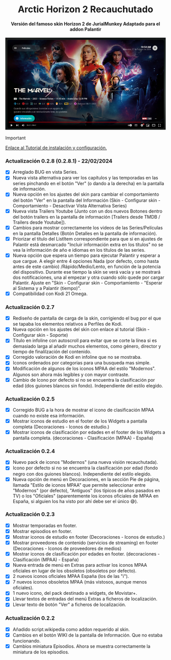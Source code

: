 <h1 align="center"> Arctic Horizon 2 Recauchutado </h1>
<h4 align="center">Versión del famoso skin Horizon 2 de JurialMunkey Adaptado para el addon Palantir</h4>

[![Arctic Horizon 2 Recauchutado](media/fanart3.png)](https://www.youtube.com/watch?v=VNVY8ydzBfA)

> [!IMPORTANT]
> [Enlace al Tutorial de instalación y configuración.](https://telegra.ph/AH2-Tutorial-02-02)



### Actualización 0.2.8 (0.2.8.1) - 22/02/2024
- [x] Arreglado BUG en vista Series.
- [x] Nueva vista alternativa para ver los capítulos y las temporadas en las series pinchando en el botón "Ver" (o dando a la derecha) en la pantalla de información.
- [x] Nueva opción en los ajustes del skin para cambiar el comportamiento del botón "Ver" en la pantalla del Información (Skin - Configurar skin - Comportamiento - Desactivar Vista Alternativa Series)
- [x] Nueva vista Trailers Youtube (Junto con un dos nuevos Botones dentro del botón trailers en la pantalla de información [Trailers desde TMDB / Trailers desde Youtube]).
- [x] Cambios para mostrar correctamente los videos de las Series/Películas en la pantalla Detalles (Botón Detalles en la pantalla de información).
- [x] Priorizar el título del ListItem correspondiente para que si en ajustes de Palantir está desmarcado "Incluir información extra en los títulos" no se vea la información de año e idiomas en los títulos de las series.
- [X] Nueva opción que espera un tiempo para ejecutar Palantir y esperar a que cargue. A elegir entre 4 opciones Nada (por defecto, como hasta antes de este cambio) /Rápido/Medio/Lento, en función de la potencia del dispositivo. 
Durante ese tiempo la skin se verá vacía y se mostrará dos notificaciones, una al empezar y otra cuando sólo quede por cargar Palantir.
Ajuste en "Skin - Configurar skin - Comportamiento - "Esperar al Sistema y a Palantir (tiempo)".
- [X] Compatibilidad con Kodi 21 Omega.

### Actualización 0.2.7
- [x] Rediseño de pantalla de carga de la skin, corrigiendo el bug por el que se tapaba los elementos relativos a Perfiles de Kodi.
- [x] Nueva opción en los ajustes del skin con enlace al tutorial (Skin - Configurar skin - Soporte)
- [x] Título en infoline con autoscroll para evitar que se corte la línea si es demasiado larga al añadir muchos elementos, como género, director y tiempo de finalilzación del contenido.
- [x] Corregido valoración de Kodi en infoline que no se mostraba.
- [x] Iconos ordenados por categorias para una busqueda mas simple.
- [x] Modificación de algunos de los iconos MPAA del estilo "Modernos". Algunos son ahora más legibles y con mayor contraste.
- [x] Cambio de Icono por defecto si no se encuentra la clasificación por edad (dos guiones blancos sin fondo). Independiente del estilo elegido.

### Actualización 0.2.5
- [x] Corregido BUG a la hora de mostrar el icono de clasificación MPAA cuando no existe esa información.
- [x] Mostrar iconos de estudio en el footer de los Widgets a pantalla completa (Decoraciones  - Iconos de estudio.)
- [x] Mostrar iconos de clasificación por edades en el footer de los Widgets a pantalla completa. (decoraciones - Clasificación (MPAA) - España)

### Actualización 0.2.4
- [x] Nuevo pack de iconos "Modernos" (una nueva visión recauchutada).
- [x] Icono por defecto si no se encuentra la clasificación por edad (fondo negro con dos guiones blancos). Independiente del estilo elegido.
- [x] Nueva opción de menú en Decoraciones, en la sección Pie de página, llamada "Estilo de iconos MPAA" que permite seleccionar entre "Modernos" (por defecto), "Antiguos" (los típicos de años pasados en TV) o los "Oficiales" (aparentemente los iconos oficiales de MPAA en España, si alguien los ha visto por ahí debe ser el único 😅).

### Actualización 0.2.3
- [x] Mostrar temporadas en footer.
- [x] Mostrar episodios en footer.
- [x] Mostrar iconos de estudio en footer (Decoraciones  - Iconos de estudio.)
- [x] Mostrar proveedores de contenido (servicios de streaming) en footer (Decoraciones  - Iconos de proveedores de medios)
- [x] Mostrar iconos de clasificación por edades en footer. (decoraciones - Clasificación (MPAA) - España)
- [x] Nueva entrada de menú en Extras para activar los iconos MPAA oficiales en lugar de los obsoletos (obsoletos por defecto).
- [x] 2 nuevos iconos oficiales MPAA España (los de las "i").
- [x] 7 nuevos iconos obsoletos MPAA (más vistosos, aunque menos oficiales).
- [x] 1 nuevo icono, del pack destinado a widgets, de Movistar+.
- [x] Llevar textos de entradas del menú Extras a ficheros de localización.
- [x] Llevar texto de botón "Ver" a ficheros de localización.

### Actualización 0.2.2
- [x] Añadido script.wikipedia como addon requerido al skin.
- [x] Cambios en el botón WIKI de la pantalla de Información. Que no estaba funcionando.
- [x] Cambios miniatura Episodios. Ahora se muestra correctamente la miniatura de los episodios.
